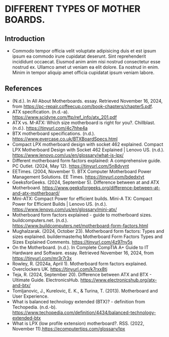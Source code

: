 # DIFFERENT TYPES OF MOTHER BOARDS.

## Introduction

- Commodo tempor officia velit voluptate adipisicing duis et est ipsum ipsum ea commodo irure cupidatat deserunt. Sint reprehenderit incididunt occaecat. Eiusmod anim anim nisi nostrud consectetur esse nostrud ex. Ullamco amet ut veniam ea elit dolore. Ea nostrud in enim. Minim in tempor aliquip amet officia cupidatat ipsum veniam labore.

## References

- (N.d.). In All About Motherboards. essay. Retrieved November 16, 2024, from
  https://pc-repair.coffeecup.com/book-chapters/chapter5.pdf.
- ATX specification. (n.d.-a). https://www.scidyne.com/ftp/ref_info/atx_201.pdf
- ATX vs. M-ATX: Which size motherboard is right for you?. Chillblast. (n.d.). https://tinyurl.com/4c7hhe4a
- BTX motherboard specifications. (n.d.). https://www.evercase.co.uk/BTXBoardSpecs.html
- Compact LPX motherboard design with socket 462 explained. Compact LPX Motherboard Design with Socket 462 Explained | Lenovo US. (n.d.). https://www.lenovo.com/us/en/glossary/what-is-lpx/
- Different motherboard form factors explained: A comprehensive guide. PC Outlet. (2024, May 12). https://tinyurl.com/5n8dvynt
- EETimes. (2004, November 1). BTX Computer Motherboard Power Management Solutions. EE Times. https://tinyurl.com/bdedxtyt
- GeeksforGeeks. (2024, September 5). Difference between at and ATX Motherboard. https://www.geeksforgeeks.org/difference-between-at-and-atx-motherboard/
- Mini-ATX: Compact Power for efficient builds. Mini-A TX: Compact Power for Efficient Builds | Lenovo US. (n.d.). https://www.lenovo.com/us/en/glossary/mini-atx/
- Motherboard form factors explained - guide to motherboard sizes. buildcomputers.net. (n.d.).
  https://www.buildcomputers.net/motherboard-form-factors.html
- Mughalzarak. (2024, October 23). Motherboard form factors: Types and sizes explained.
  buildermasterhq Motherboard Form Factors Types and Sizes Explained Comments. https://tinyurl.com/4z97ny5s
- On the Motherboard. (n.d.). In Complete CompTIA A+ Guide to IT Hardware and Software. essay. Retrieved November 16, 2024, from https://tinyurl.com/mr3r7r3x
- Rowley, R. (2024a, April 1). Motherboard form factors explained. Overclockers UK. https://tinyurl.com/k7rxx8tj
- Teja, R. (2024, September 20). Difference between ATX and BTX - Ultimate Guide. ElectronicsHub. https://www.electronicshub.org/atx-and-btx/
- Tomljanovic, J., Kurelovic, E. K., & Turina, T. (2013). Motherboard and User Experience.
- What is balanced technology extended (BTX)? - definition from Techopedia. (n.d.-b). https://www.techopedia.com/definition/4434/balanced-technology-extended-btx
- What is LPX (low profile extension) motherboard?. RSS. (2022, November 11).https://ecomputertips.com/glossary/lpx
